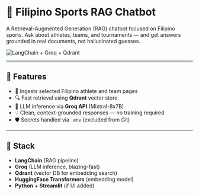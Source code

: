 # 🧠 Filipino Sports RAG Chatbot

A Retrieval-Augmented Generation (RAG) chatbot focused on Filipino sports. Ask about athletes, teams, and tournaments — and get answers grounded in real documents, not hallucinated guesses.

![LangChain + Groq + Qdrant](https://img.shields.io/badge/Stack-LangChain%20%2B%20Groq%20%2B%20Qdrant-blue)

---

## 🚀 Features

- 📄 Ingests selected Filipino athlete and team pages
- 🔍 Fast retrieval using **Qdrant** vector store
- 🧠 LLM inference via **Groq API** (Mixtral-8x7B)
- 💡 Clean, context-grounded responses — no training required
- 🛡️ Secrets handled via `.env` (excluded from Git)

---

## 🧱 Stack

- **LangChain** (RAG pipeline)
- **Groq** (LLM inference, blazing-fast)
- **Qdrant** (vector DB for embedding search)
- **HuggingFace Transformers** (embedding model)
- **Python** + **Streamlit** (if UI added)
